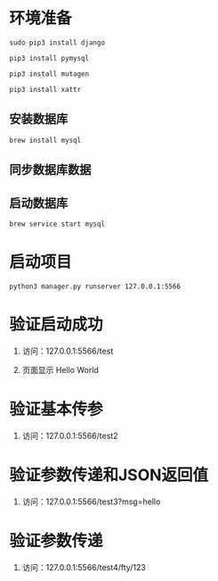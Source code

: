 # 环境准备

```
sudo pip3 install django

pip3 install pymysql

pip3 install mutagen

pip3 install xattr

```

## 安装数据库 

```
brew install mysql 
```

## 同步数据库数据 

## 启动数据库 

```
brew service start mysql
```

# 启动项目 

```
python3 manager.py runserver 127.0.0.1:5566
```

# 验证启动成功 

1. 访问：127.0.0.1:5566/test 

2. 页面显示 Hello World 

# 验证基本传参 

1. 访问：127.0.0.1:5566/test2 

# 验证参数传递和JSON返回值 

1. 访问：127.0.0.1:5566/test3?msg=hello


# 验证参数传递

1. 访问：127.0.0.1:5566/test4/fty/123 

